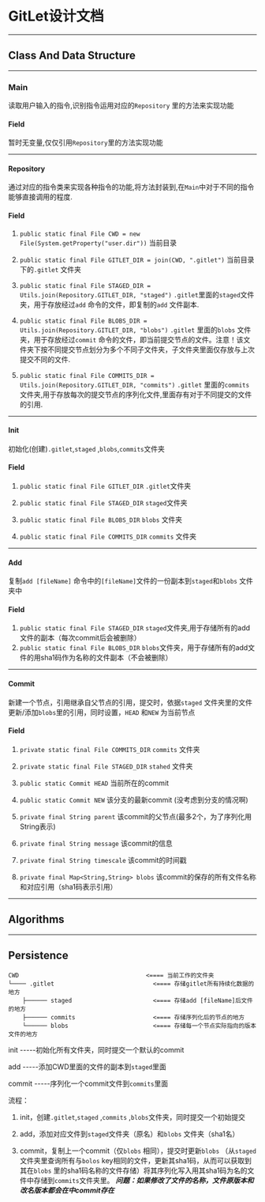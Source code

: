 # GitLet设计文档

---

## Class And Data Structure

---

### Main

读取用户输入的指令,识别指令运用对应的`Repository` 里的方法来实现功能

#### Field

暂时无变量,仅仅引用`Repository`里的方法实现功能

---

#### Repository

通过对应的指令类来实现各种指令的功能,将方法封装到,在`Main`中对于不同的指令能够直接调用的程度.

#### Field

1. `public static final File CWD = new File(System.getProperty("user.dir"))`  当前目录

2. `public static final File GITLET_DIR = join(CWD, ".gitlet")`  当前目录下的`.gitlet` 文件夹

3. `public static final File STAGED_DIR = Utils.join(Repository.GITLET_DIR, "staged")` `.gitlet`里面的`staged`文件夹，用于存放经过`add` 命令的文件，即复制的`add` 文件副本.

4. `public static final File BLOBS_DIR = Utils.join(Repository.GITLET_DIR, "blobs")` `.gitlet` 里面的`blobs` 文件夹，用于存放经过`commit` 命令的文件，即当前提交节点的文件。注意！该文件夹下按不同提交节点划分为多个不同子文件夹，子文件夹里面仅存放与上次提交不同的文件.

5. `public static final File COMMITS_DIR = Utils.join(Repository.GITLET_DIR, "commits")` `.gitlet` 里面的`commits` 文件夹,用于存放每次的提交节点的序列化文件,里面存有对于不同提交的文件的引用.

---

#### Init

初始化(创建)`.gitlet`,`staged` ,`blobs`,`commits`文件夹

#### Field

1. `public static final File GITLET_DIR` `.gitlet`文件夹

2. `public static final File STAGED_DIR` `staged`文件夹

3. `public static final File BLOBS_DIR` `blobs` 文件夹

4. `public static final File COMMITS_DIR` `commits` 文件夹

---

#### Add

复制`add [fileName]` 命令中的`[fileName]`文件的一份副本到`staged`和`blobs` 文件夹中

#### Field

1. `public static final File STAGED_DIR`  `staged`文件夹,用于存储所有的add文件的副本（每次commit后会被删除）
2. `public static final File BLOBS_DIR`  `blobs`文件夹，用于存储所有的add文件的用sha1码作为名称的文件副本（不会被删除）

---

#### Commit

新建一个节点，引用继承自父节点的引用，提交时，依据`staged` 文件夹里的文件更新/添加`blobs`里的引用，同时设置，`HEAD` 和`NEW` 为当前节点

#### Field

1. `private static final File COMMITS_DIR`  `commits` 文件夹

2. `private static final File STAGED_DIR`  `stahed` 文件夹

3. `public static Commit HEAD` 当前所在的commit

4. `public static Commit NEW`  该分支的最新commit (没考虑到分支的情况啊)

5. `private final String parent`   该commit的父节点(最多2个，为了序列化用String表示)

6. `private final String message`  该commit的信息

7. `private final String timescale`  该commit的时间戳

8. `private final Map<String,String> blobs`  该commit的保存的所有文件名称和对应引用（sha1码表示引用）

---

## Algorithms

---

## Persistence

```
CWD                                    <==== 当前工作的文件夹
└──── .gitlet                            <==== 存储gitlet所有持续化数据的地方
    ├────── staged                       <==== 存储add [fileName]后文件的地方  
    ├────── commits                      <==== 存储序列化后的节点的地方
    └────── blobs                        <==== 存储每一个节点实际指向的版本文件的地方
```

init -----初始化所有文件夹，同时提交一个默认的commit

add -----添加CWD里面的文件的副本到`staged`里面

commit -----序列化一个commit文件到`commits`里面

流程：

1. init，创建`.gitlet`,`staged` ,`commits` ,`blobs`文件夹，同时提交一个初始提交

2. add，添加对应文件到`staged`文件夹（原名）和`blobs` 文件夹（sha1名）

3. commit，复制上一个commit（仅`blobs` 相同），提交时更新`blobs` （从`staged` 文件夹里查询所有与`bolos` key相同的文件，更新其sha1码，从而可以获取到其在`blobs` 里的sha1码名称的文件存储）将其序列化写入用其sha1码为名的文件中存储到`commits`文件夹里。   ***问题：如果修改了文件的名称，文件原版本和改名版本都会在中commit存在***
